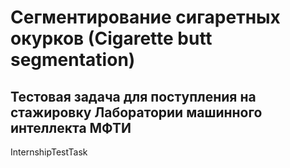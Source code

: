 # Сегментирование сигаретных окурков (Сigarette butt segmentation)

## Тестовая задача для поступления на стажировку Лаборатории машинного интеллекта МФТИ 

InternshipTestTask
